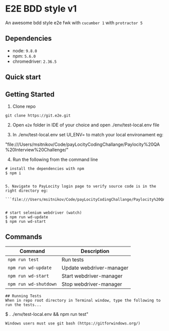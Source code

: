 
# E2E BDD style v1

An awesome bdd style e2e fwk with `cucumber 1` with `protractor 5` 

## Dependencies

* node: `9.8.0`
* npm:  `5.6.0`
* chromedriver:  `2.36.5`
## Quick start



## Getting Started
1. Clone repo
```
git clone https://git.e2e.git
```
2. Open `e2e` folder in IDE of your choice and open ./env/test-local.env file

3. In ./env/test-local.env set UI_ENV= to match your local environament eg:

"file:///Users/msitnikov/Code/payLocityCodingChallange/Paylocity%20QA%20Interview%20Challenge/"

4. Run the following from the command line 
```
# install the dependencies with npm
$ npm i


5. Navigate to PayLocity login page to verify source code is in the right directory eg:

```file:///Users/msitnikov/Code/payLocityCodingChallange/Paylocity%20QA%20Interview%20Challenge/login.html"


# start selenium webdriver (watch)
$ npm run wd-update
$ npm run wd-start
```


## Commands
| Command               | Description                       | 
|---                    |---                                |
|`npm run test`         | Run tests                         |
|`npm run wd-update`    | Update webdriver-manager          |
|`npm run wd-start`     | Start webdriver-manager           |
|`npm run wd-shutdown`  | Stop webdriver-manager            |


```
## Running Tests
When in repo root directory in Terminal window, type the following to run the tests...
```
$ . ./env/test-local.env && npm run test"
```
Windows users must use git bash (https://gitforwindows.org/)


